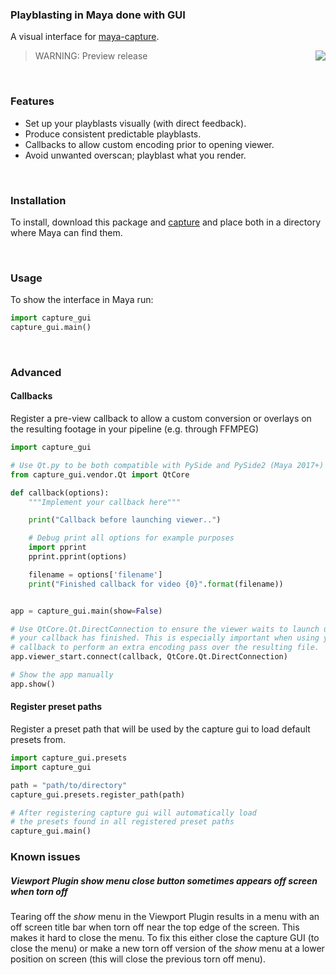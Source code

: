 ### Playblasting in Maya done with GUI

A visual interface for
[maya-capture](https://github.com/abstractfactory/maya-capture).

<img align="right" src="https://cloud.githubusercontent.com/assets/2439881/18627536/c1a6b4e4-7e5b-11e6-9c69-047bd5cbbce5.jpg"/>

> WARNING: Preview release

<br>

### Features

- Set up your playblasts visually (with direct feedback). 
- Produce consistent predictable playblasts.
- Callbacks to allow custom encoding prior to opening viewer.
- Avoid unwanted overscan; playblast what you render.

<br>

### Installation

To install, download this package and [capture](https://github.com/abstractfactory/maya-capture)
and place both in a directory where Maya can find them.

<br>

### Usage

To show the interface in Maya run:

```python
import capture_gui
capture_gui.main()
```

<br>

### Advanced

#### Callbacks
Register a pre-view callback to allow a custom conversion or overlays on the 
resulting footage in your pipeline (e.g. through FFMPEG)

```python
import capture_gui

# Use Qt.py to be both compatible with PySide and PySide2 (Maya 2017+)
from capture_gui.vendor.Qt import QtCore

def callback(options):
    """Implement your callback here"""

    print("Callback before launching viewer..")

    # Debug print all options for example purposes
    import pprint
    pprint.pprint(options)

    filename = options['filename']
    print("Finished callback for video {0}".format(filename))


app = capture_gui.main(show=False)

# Use QtCore.Qt.DirectConnection to ensure the viewer waits to launch until
# your callback has finished. This is especially important when using your
# callback to perform an extra encoding pass over the resulting file.
app.viewer_start.connect(callback, QtCore.Qt.DirectConnection)

# Show the app manually
app.show()
```

#### Register preset paths

Register a preset path that will be used by the capture gui to load default presets from.

```python
import capture_gui.presets
import capture_gui

path = "path/to/directory"
capture_gui.presets.register_path(path)

# After registering capture gui will automatically load
# the presets found in all registered preset paths
capture_gui.main()
```


### Known issues

##### Viewport Plugin _show_ menu close button sometimes appears off screen when torn off

Tearing off the _show_ menu in the Viewport Plugin results in a menu
with an off screen title bar when torn off near the top edge of the
screen. This makes it hard to close the menu. To fix this either close
the capture GUI (to close the menu) or make a new torn off version of
the _show_ menu at a lower position on screen (this will close the
previous torn off menu).
